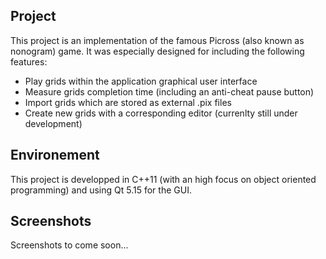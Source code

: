 ## Project

This project is an implementation of the famous Picross (also known as nonogram) game.
It was especially designed for including the following features:
- Play grids within the application graphical user interface
- Measure grids completion time (including an anti-cheat pause button)
- Import grids which are stored as external .pix files
- Create new grids with a corresponding editor (currenlty still under development)

## Environement

This project is developped in C++11 (with an high focus on object oriented programming) and using Qt 5.15 for the GUI.

## Screenshots

Screenshots to come soon...
